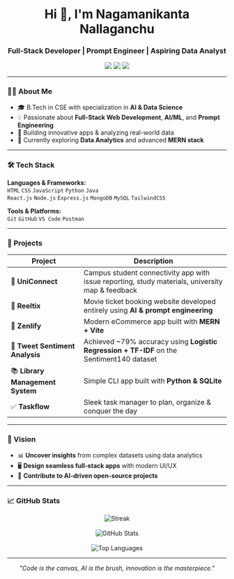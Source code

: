 <h1 align="center">Hi 👋, I'm Nagamanikanta Nallaganchu</h1>
<h3 align="center">Full-Stack Developer | Prompt Engineer | Aspiring Data Analyst</h3>

<p align="center">
  <a href="mailto:nagamanikanta1210@gmail.com"><img src="https://img.shields.io/badge/Gmail-D14836?style=flat&logo=gmail&logoColor=white" /></a>
  <a href="https://www.linkedin.com/in/nagamanikanta-nallaganchu" target="_blank"><img src="https://img.shields.io/badge/LinkedIn-0A66C2?style=flat&logo=linkedin&logoColor=white" /></a>
  <a href="#"><img src="https://img.shields.io/badge/Portfolio-000?style=flat&logo=github&logoColor=white" /></a>
</p>

---

### 🧑‍💻 About Me

- 🎓 B.Tech in CSE with specialization in **AI & Data Science**
- 💡 Passionate about **Full-Stack Web Development**, **AI/ML**, and **Prompt Engineering**
- 🔭 Building innovative apps & analyzing real-world data
- 🌱 Currently exploring **Data Analytics** and advanced **MERN stack**

---

### 🛠️ Tech Stack

**Languages & Frameworks:**  
`HTML` `CSS` `JavaScript` `Python` `Java`  
`React.js` `Node.js` `Express.js` `MongoDB` `MySQL` `TailwindCSS`

**Tools & Platforms:**  
`Git` `GitHub` `VS Code` `Postman`

---

### 🚀 Projects

| Project       | Description |
|--------------|-------------|
| 🧭 **UniConnect** | Campus student connectivity app with issue reporting, study materials, university map & feedback |
| 🧠 **Reeltix** | Movie ticket booking website developed entirely using **AI & prompt engineering** |
| 🛒 **Zenlify** | Modern eCommerce app built with **MERN + Vite** |
| 💬 **Tweet Sentiment Analysis** | Achieved ~79% accuracy using **Logistic Regression + TF-IDF** on the Sentiment140 dataset |
| 📚 **Library Management System** | Simple CLI app built with **Python & SQLite** |
| ✅ **Taskflow** | Sleek task manager to plan, organize & conquer the day |

---

### 🎯 Vision

- 📊 **Uncover insights** from complex datasets using data analytics  
- 🖥️ **Design seamless full-stack apps** with modern UI/UX  
- 🤖 **Contribute to AI-driven open-source projects**

---

### 📈 GitHub Stats

<p align="center">
  <img src="https://github-readme-streak-stats.herokuapp.com/?user=nagamanikanta1210&theme=tokyonight&hide_border=true" alt="Streak" />
  <br/><br/>
  <img src="https://github-readme-stats.vercel.app/api?username=nagamanikanta1210&show_icons=true&theme=tokyonight&hide_border=true" alt="GitHub Stats" />
  <br/><br/>
  <img src="https://github-readme-stats.vercel.app/api/top-langs/?username=nagamanikanta1210&layout=compact&theme=tokyonight&hide_border=true" alt="Top Languages" />
</p>

---

<p align="center">
  <i>"Code is the canvas, AI is the brush, innovation is the masterpiece."</i>
</p>
